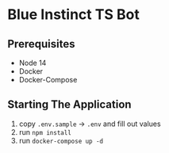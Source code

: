 # Blue Instinct TS Bot

## Prerequisites

- Node 14
- Docker
- Docker-Compose

## Starting The Application

1. copy `.env.sample` -> `.env` and fill out values
2. run `npm install`
3. run `docker-compose up -d`
